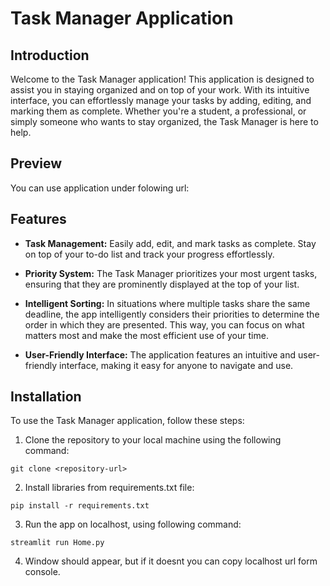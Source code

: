 # Task Manager Application
## Introduction

Welcome to the Task Manager application! This application is designed to assist you in staying organized and on top of your work. With its intuitive interface, you can effortlessly manage your tasks by adding, editing, and marking them as complete. Whether you're a student, a professional, or simply someone who wants to stay organized, the Task Manager is here to help.

## Preview

You can use application under folowing url:

## Features

- **Task Management:** Easily add, edit, and mark tasks as complete. Stay on top of your to-do list and track your progress effortlessly.

- **Priority System:** The Task Manager prioritizes your most urgent tasks, ensuring that they are prominently displayed at the top of your list.

- **Intelligent Sorting:** In situations where multiple tasks share the same deadline, the app intelligently considers their priorities to determine the order in which they are presented. This way, you can focus on what matters most and make the most efficient use of your time.

- **User-Friendly Interface:** The application features an intuitive and user-friendly interface, making it easy for anyone to navigate and use.

## Installation

To use the Task Manager application, follow these steps:

1. Clone the repository to your local machine using the following command:
```
git clone <repository-url>
```
2. Install libraries from requirements.txt file:
```
pip install -r requirements.txt
```
3. Run the app on localhost, using following command:
```
streamlit run Home.py
```
4. Window should appear, but if it doesnt you can copy localhost url form console.
  
